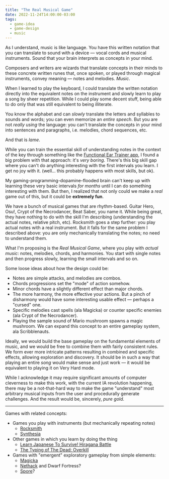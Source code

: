 ```yaml
---
title: "The Real Musical Game"
date: 2022-11-24T14:00:00-03:00
tags:
  - game-idea
  - game-design
  - music
---
```


As I understand, music is like language. You have this written notation that you
can translate to sound with a device —  vocal cords and musical instruments.
Sound that your brain interprets as concepts in your mind.

Composers and writers are wizards that translate concepts in their minds to
these concrete written runes that, once spoken, or played through magical
instruments, convey meaning —  notes and melodies. _Music_.

When I learned to play the keyboard, I could translate the written notation
directly into the equivalent notes on the instrument and slowly learn to play a
song by sheer repetition. While I could play some decent stuff, being able to do
only that was still equivalent to being illiterate.

You know the alphabet and can _slowly_ translate the letters and syllables to
sounds and words; you can even memorize an _entire speech_. But you are not
_really using_ the language: you can't translate the concepts in your mind into
sentences and paragraphs, i.e. melodies, chord sequences, etc.

And that is _lame_.

While you can train the essential skill of understanding notes in the context of
the key through something like the [Functional Ear Trainer
app](https://play.google.com/store/apps/details?id=com.kaizen9.fet.android), I
found a big problem with that approach: it's _very boring_. There's this big
skill gap where you can't do anything interesting with the first intervals you
learn. I get no joy with it. (well... this probably happens with most skills,
but ok).

My gaming-programming-dopamine-flooded brain can't keep up with learning these
very basic intervals _for months_ until I can do something interesting with
them. But then, I realized that not only could we make a _real_ game out of
this, but it could be __extremely fun__.

We have a bunch of musical games that are rhythm-based. Guitar Hero, Osu!, Crypt
of the Necrodancer, Beat Saber, you name it. While being great, they have
nothing to do with the skill I'm describing (understanding the actual notes,
relative pitch, etc). Rocksmith goes a step further: you play actual notes with
a real instrument. But it falls for the same problem I described above: you are
only mechanically translating the notes; no need to understand them.

What I'm proposing is the _Real Musical Game_, where you play with _actual
music_: notes, melodies, chords, and harmonies. You start with single
notes and then progress slowly, learning the small intervals and so on.

Some loose ideas about how the design could be:

- Notes are simple attacks, and melodies are combos.
- Chords progressions set the "mode" of action somehow.
- Minor chords have a slightly different effect than major chords.
- The more harmony, the more effective your actions. But a pinch of disharmony
  would have some interesting usable effect —  perhaps a "cursed" one.
- Specific melodies cast spells (ala Magicka) or counter specific enemies (ala
  Crypt of the Necrodancer).
- Playing the sample sound of Mario mushroom spawns a magic mushroom. We can
  expand this concept to an entire gameplay system, ala Scribblenauts.

Ideally, we would build the base gameplay on the fundamental elements of music,
and we would be free to combine them with fairly consistent rules. We form ever
more intricate patterns resulting in combined and specific effects, allowing
exploration and discovery. It should be in such a way that playing an entire
_song_ would make sense and just work — it would be equivalent to playing it on
Very Hard mode.

While I acknowledge it may require significant amounts of computer cleverness to
make this work, with the current IA revolution happening, there may be a
not-that-hard way to make the game "understand" most arbitrary musical inputs
from the user and procedurally generate challenges. And the result would be,
sincerely, _pure gold_.

---

Games with related concepts:

- Games you play with instruments (but mechanically repeating notes)
  - [Rocksmith](https://www.ubisoft.com/en-gb/game/rocksmith/plus)
  - [Synthesia](https://synthesiagame.com/)
- Other games in which you learn by doing the thing
  - [Learn Japanese To Survive! Hiragana
    Battle](https://store.steampowered.com/app/438270/Learn_Japanese_To_Survive_Hiragana_Battle/)
  - [The Typing of The Dead:
    Overkill](https://store.steampowered.com/app/246580/The_Typing_of_The_Dead_Overkill/)
- Games with "emergent" exploratory gameplay from simple elements:
  - [Magicka](https://store.steampowered.com/app/42910/Magicka/)
  - [Nethack](https://www.youtube.com/watch?v=SjuTyJlgLJ8) and Dwarf Fortress?
  - [Spore](https://store.steampowered.com/app/17390/SPORE/)?
